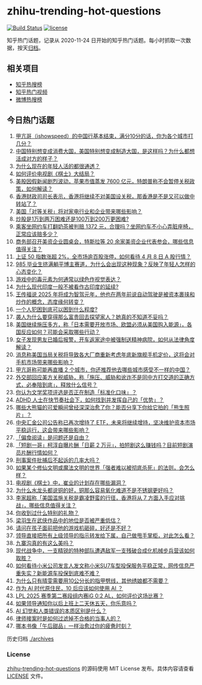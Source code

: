 # zhihu-trending-hot-questions

[![Build Status](https://github.com/justjavac/zhihu-trending-hot-questions/workflows/ci/badge.svg?branch=master)](https://github.com/justjavac/zhihu-trending-hot-questions/actions)
[![license](https://img.shields.io/github/license/justjavac/zhihu-trending-hot-questions)](https://github.com/justjavac/zhihu-trending-hot-questions/blob/master/LICENSE)

知乎热门话题，记录从 2020-11-24
日开始的知乎热门话题。每小时抓取一次数据，按天[归档](./archives)。

## 相关项目

- [知乎热搜榜](https://github.com/justjavac/zhihu-trending-top-search)
- [知乎热门视频](https://github.com/justjavac/zhihu-trending-hot-video)
- [微博热搜榜](https://github.com/justjavac/weibo-trending-hot-search)

## 今日热门话题

<!-- BEGIN -->
<!-- 最后更新时间 Wed Apr 09 2025 04:22:52 GMT+0800 (China Standard Time) -->

1. [甲亢哥（ishowspeed）的中国行基本结束，满分10分的话，你为各个城市打几分？](https://www.zhihu.com/question/1891624560194991400)
1. [中国特别想变成消费大国，美国特别想变成制造大国，是这样吗？为什么都想活成对方的样子？](https://www.zhihu.com/question/1893000585546000000)
1. [为什么现在的年轻人活的都很通透？](https://www.zhihu.com/question/654052183)
1. [如何评价电视剧《棋士》大结局？](https://www.zhihu.com/question/1890905459835256800)
1. [美股因假新闻剧烈波动，苹果市值蒸发 7600 亿元，特朗普称不会暂停关税政策，如何解读？](https://www.zhihu.com/question/1892849003818873000)
1. [香港财政司司长表示，香港将继续不对美国设关税，那香港是不是又可以做中转站了？](https://www.zhihu.com/question/1892868985126626800)
1. [美国「对等关税」将对家电行业和企业带来哪些影响？](https://www.zhihu.com/question/1892533104805119700)
1. [炒股是1万到两万困难还是100万到200万更困难?](https://www.zhihu.com/question/15178935959)
1. [乘客坐网约车打翻奶茶被判赔 1372 元，合理吗？坐网约车不小心弄脏座椅，正常应该赔多少？](https://www.zhihu.com/question/1892904965296584400)
1. [商务部召开美资企业圆桌会，特斯拉等 20 余家美资企业代表参会，哪些信息值得关注？](https://www.zhihu.com/question/1892570997258965200)
1. [上证 50 指数涨超 2%，全市场逾百股涨停，如何看待 4 月 8 日 A 股行情？](https://www.zhihu.com/question/1892873920669012700)
1. [985 毕业生挤满躺平博主赛道，为什么会出现这种现象？反映了年轻人怎样的心态变化？](https://www.zhihu.com/question/1892941663049054200)
1. [游戏中的毒元素为何通常以绿色作视觉表达？](https://www.zhihu.com/question/1892246337015228400)
1. [为什么现代印度一般不被看作古印度的延续?](https://www.zhihu.com/question/1891238030553105700)
1. [王传福说 2025 年将成为智驾元年，他也在两年前说自动驾驶是被资本裹挟和炒作的概念，态度缘何转变？](https://www.zhihu.com/question/1892959146120274000)
1. [一个人犯困到底可以困到什么程度?](https://www.zhihu.com/question/476292653)
1. [袭人为什么要穿得那么富贵回去探望家人？她真的不知道不妥吗？](https://www.zhihu.com/question/5538672874)
1. [美国继续施压多方，称「日本需要开放市场、欧盟必须从美国购入能源」，各国反应如何？可能会采取哪些行动？](https://www.zhihu.com/question/1892889486557418200)
1. [女子发现男友已婚后报警，开车返家途中被强制送精神病院，如何从法律角度解读？](https://www.zhihu.com/question/1892706799930533400)
1. [消息称美国当局关税将导致各大厂商重新考虑年底新旗舰手机定价，这将会对手机市场带来哪些影响？](https://www.zhihu.com/question/1892947384587220500)
1. [甲亢哥称可能再直播 2 个城市，你还推荐他去哪些城市感受不一样的中国？](https://www.zhihu.com/question/1892675058725516300)
1. [外交部回应美方关税威胁，称「施压、威胁和讹诈不是同中方打交道的正确方式，必奉陪到底」，释放什么信号？](https://www.zhihu.com/question/1892947340853215700)
1. [你认为文学奖项评选是否正在制造「标准化口味」？](https://www.zhihu.com/question/1891464033313464300)
1. [ADHD 人士在快节奏社会下，如何找到并发挥自己的「优势」？](https://www.zhihu.com/question/15679026200)
1. [哪些大熊猫的可爱瞬间曾经深深治愈了你？能否分享下你给它拍的「熊生照片」？](https://www.zhihu.com/question/14744496838)
1. [中央汇金公司公告称已再次增持了 ETF，未来将继续增持，坚决维护资本市场平稳运行，这会带来哪些影响？](https://www.zhihu.com/question/1892591728713777400)
1. [「偏食阅读」是问题还是自由？](https://www.zhihu.com/question/1891119171997229300)
1. [「短剧一哥」柯淳自曝片酬「日薪 2 万元」，拍短剧这么赚钱吗？目前短剧演员片酬行情如何？](https://www.zhihu.com/question/1892575268201259000)
1. [刑事案件批捕后不起诉的几率大吗？](https://www.zhihu.com/question/2748196294)
1. [如果某个修仙文明或魔法文明的世界「强者难以被彻底杀死」的法则，会怎么样？](https://www.zhihu.com/question/1891766473220933400)
1. [电视剧《棋士》中，崔业的计划存在哪些漏洞？](https://www.zhihu.com/question/1890183191425422000)
1. [为什么水龙头都说铜的好，铜那么容易氧化难道不是不锈钢更好吗？](https://www.zhihu.com/question/626308544)
1. [李家超称「美国滥施关税是霸凌野蛮的行径，香港将从 7 方面入手应对挑战」，哪些信息值得关注？](https://www.zhihu.com/question/1892885321840054800)
1. [你收到过什么特别的礼物？](https://www.zhihu.com/question/65526620)
1. [梁羽生在武侠作品中的地位是否被严重低估？](https://www.zhihu.com/question/477593411)
1. [请问在孩子面前把他的游戏机砸碎，好还是不好？](https://www.zhihu.com/question/1890513449441808600)
1. [领导直接把所有上级领导的指示转发给下属，自己做甩手掌柜，对此怎么看？](https://www.zhihu.com/question/13997339534)
1. [九寨沟真的有这么美吗？](https://www.zhihu.com/question/604187877)
1. [现代战争中，一支精锐的特种部队遭遇敌军一支残破合成化机械步兵营该如何取胜？](https://www.zhihu.com/question/1890066840497132800)
1. [如何看待小米公司发言人发文称小米SU7车型投保服务平稳正常，网传信息严重失实？新能源车投保到底难不难？](https://www.zhihu.com/question/1892683494397834200)
1. [为什么只有晴雯需要用10公分长的指甲劈线，其他绣娘都不需要？](https://www.zhihu.com/question/15690253170)
1. [作为 AI 时代原住民，10 后应该如何使用 AI ？](https://www.zhihu.com/question/1889660288447538700)
1. [LPL 2025 赛季第二赛段组内赛iG 0:2 AL，如何评价这场比赛？](https://www.zhihu.com/question/1893013937089382000)
1. [如果领导通知你以后上班上二天休五天，你乐意吗？](https://www.zhihu.com/question/1891623723993380400)
1. [AI 幻觉和人类错误的本质区别是什么？](https://www.zhihu.com/question/1889654046224270800)
1. [律师接案时是如何过滤掉不合格的当事人的？](https://www.zhihu.com/question/4613209721)
1. [哪本书像「午后甜品」一样治愈过你的疲惫时刻？](https://www.zhihu.com/question/1891119581935919900)

<!-- END -->

历史归档 [./archives](./archives)

### License

[zhihu-trending-hot-questions](https://github.com/justjavac/zhihu-trending-hot-questions)
的源码使用 MIT License 发布。具体内容请查看 [LICENSE](./LICENSE) 文件。
